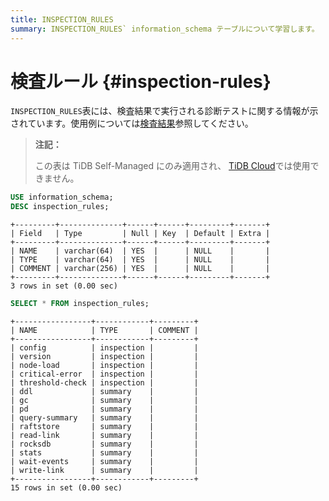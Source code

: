 ```yaml
---
title: INSPECTION_RULES
summary: INSPECTION_RULES` information_schema テーブルについて学習します。
---
```


# 検査ルール {#inspection-rules}

`INSPECTION_RULES`表には、検査結果で実行される診断テストに関する情報が示されています。使用例については[検査結果](/information-schema/information-schema-inspection-result.md)参照してください。

> **注記：**
>
> この表は TiDB Self-Managed にのみ適用され、 [TiDB Cloud](https://docs.pingcap.com/tidbcloud/)では使用できません。

```sql
USE information_schema;
DESC inspection_rules;
```

    +---------+--------------+------+------+---------+-------+
    | Field   | Type         | Null | Key  | Default | Extra |
    +---------+--------------+------+------+---------+-------+
    | NAME    | varchar(64)  | YES  |      | NULL    |       |
    | TYPE    | varchar(64)  | YES  |      | NULL    |       |
    | COMMENT | varchar(256) | YES  |      | NULL    |       |
    +---------+--------------+------+------+---------+-------+
    3 rows in set (0.00 sec)

```sql
SELECT * FROM inspection_rules;
```

    +-----------------+------------+---------+
    | NAME            | TYPE       | COMMENT |
    +-----------------+------------+---------+
    | config          | inspection |         |
    | version         | inspection |         |
    | node-load       | inspection |         |
    | critical-error  | inspection |         |
    | threshold-check | inspection |         |
    | ddl             | summary    |         |
    | gc              | summary    |         |
    | pd              | summary    |         |
    | query-summary   | summary    |         |
    | raftstore       | summary    |         |
    | read-link       | summary    |         |
    | rocksdb         | summary    |         |
    | stats           | summary    |         |
    | wait-events     | summary    |         |
    | write-link      | summary    |         |
    +-----------------+------------+---------+
    15 rows in set (0.00 sec)

